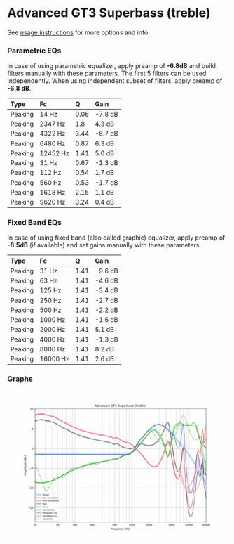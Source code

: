 # Advanced GT3 Superbass (treble)
See [usage instructions](https://github.com/jaakkopasanen/AutoEq#usage) for more options and info.

### Parametric EQs
In case of using parametric equalizer, apply preamp of **-6.8dB** and build filters manually
with these parameters. The first 5 filters can be used independently.
When using independent subset of filters, apply preamp of **-6.8 dB**.

| Type    | Fc       |    Q | Gain    |
|:--------|:---------|:-----|:--------|
| Peaking | 14 Hz    | 0.06 | -7.8 dB |
| Peaking | 2347 Hz  | 1.8  | 4.3 dB  |
| Peaking | 4322 Hz  | 3.44 | -6.7 dB |
| Peaking | 6480 Hz  | 0.87 | 6.3 dB  |
| Peaking | 12452 Hz | 1.41 | 5.0 dB  |
| Peaking | 31 Hz    | 0.67 | -1.3 dB |
| Peaking | 112 Hz   | 0.54 | 1.7 dB  |
| Peaking | 560 Hz   | 0.53 | -1.7 dB |
| Peaking | 1618 Hz  | 2.15 | 1.1 dB  |
| Peaking | 9620 Hz  | 3.24 | 0.4 dB  |

### Fixed Band EQs
In case of using fixed band (also called graphic) equalizer, apply preamp of **-8.5dB**
(if available) and set gains manually with these parameters.

| Type    | Fc       |    Q | Gain    |
|:--------|:---------|:-----|:--------|
| Peaking | 31 Hz    | 1.41 | -9.6 dB |
| Peaking | 63 Hz    | 1.41 | -4.6 dB |
| Peaking | 125 Hz   | 1.41 | -3.4 dB |
| Peaking | 250 Hz   | 1.41 | -2.7 dB |
| Peaking | 500 Hz   | 1.41 | -2.2 dB |
| Peaking | 1000 Hz  | 1.41 | -1.6 dB |
| Peaking | 2000 Hz  | 1.41 | 5.1 dB  |
| Peaking | 4000 Hz  | 1.41 | -1.3 dB |
| Peaking | 8000 Hz  | 1.41 | 8.2 dB  |
| Peaking | 16000 Hz | 1.41 | 2.6 dB  |

### Graphs
![](./Advanced%20GT3%20Superbass%20(treble).png)